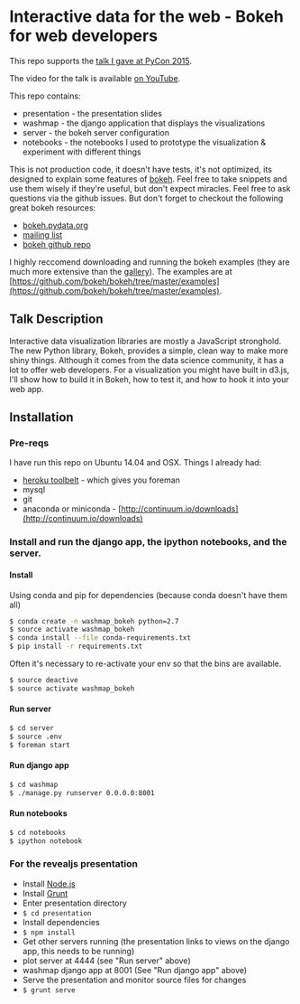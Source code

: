 # Interactive data for the web - Bokeh for web developers

This repo supports the [talk I gave at PyCon 2015](https://us.pycon.org/2015/schedule/presentation/369/).

The video for the talk is available [on YouTube](https://www.youtube.com/watch?v=O5OvOLK-xqQ).

This repo contains:

* presentation - the presentation slides 
* washmap - the django application that displays the visualizations
* server - the bokeh server configuration
* notebooks - the notebooks I used to prototype the visualization & experiment with different things

This is not production code, it doesn't have tests, it's not optimized, its designed to explain some features of [bokeh](http://bokeh.pydata.org). Feel free to take snippets and use them wisely if they're 
useful, but don't expect miracles.  Feel free to ask questions via the github issues. But don't forget to checkout the following great bokeh resources:

* [bokeh.pydata.org](http://bokeh.pydata.org/en/latest/)
* [mailing list](https://groups.google.com/a/continuum.io/forum/#!forum/bokeh)
* [bokeh github repo](https://github.com/bokeh/bokeh)

I highly reccomend downloading and running the bokeh examples (they are much more extensive than the [gallery](http://bokeh.pydata.org/en/latest/docs/gallery.html)). The examples
are at [https://github.com/bokeh/bokeh/tree/master/examples](https://github.com/bokeh/bokeh/tree/master/examples).

## Talk Description

Interactive data visualization libraries are mostly a JavaScript stronghold. The new Python library, Bokeh, provides a simple, clean way to make more shiny things. Although it comes from the data science community, it has a lot to offer web developers. For a visualization you might have built in d3.js, I'll show how to build it in Bokeh, how to test it, and how to hook it into your web app.

## Installation

### Pre-reqs

I have run this repo on Ubuntu 14.04 and OSX. Things I already had:

* [heroku toolbelt](https://toolbelt.heroku.com/) - which gives you foreman
* mysql
* git
* anaconda or miniconda - [http://continuum.io/downloads](http://continuum.io/downloads)

### Install and run the django app, the ipython notebooks, and the server.

#### Install 

Using conda and pip for dependencies (because conda doesn't have them all)

```bash
$ conda create -n washmap_bokeh python=2.7
$ source activate washmap_bokeh
$ conda install --file conda-requirements.txt
$ pip install -r requirements.txt
```

Often it's necessary to re-activate your env so that the bins are available.

```bash
$ source deactive
$ source activate washmap_bokeh
```

#### Run server

```bash
$ cd server
$ source .env
$ foreman start
```

#### Run django app

```bash
$ cd washmap
$ ./manage.py runserver 0.0.0.0:8001
```

#### Run notebooks

```bash
$ cd notebooks
$ ipython notebook
```


### For the revealjs presentation

* Install [Node.js](http://nodejs.org/)
* Install [Grunt](http://gruntjs.com/getting-started#installing-the-cli)
* Enter presentation directory
 * ```$ cd presentation```
* Install dependencies
 * ```$ npm install ```
* Get other servers running (the presentation links to views on the django app, this needs to be running)
 * plot server at 4444 (see "Run server" above)
 * washmap django app at 8001 (See "Run django app" above)
* Serve the presentation and monitor source files for changes
 * ```$ grunt serve ```
